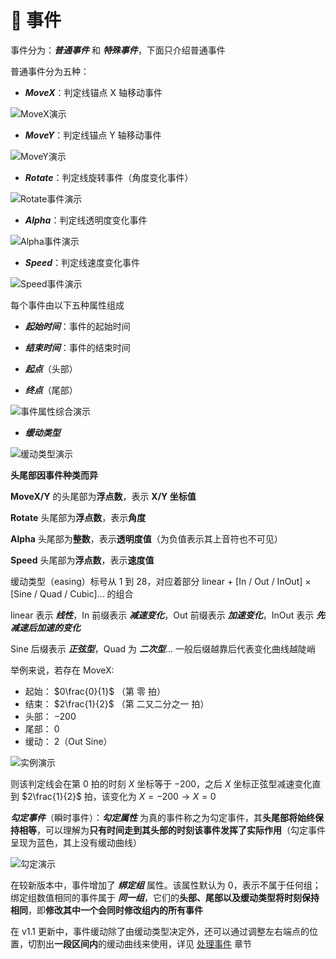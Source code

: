 # 🌟 事件

事件分为：***普通事件*** 和 ***特殊事件***，下面只介绍普通事件


普通事件分为五种：

- ***MoveX***：判定线锚点 X 轴移动事件

![MoveX演示](/assets/imgs/contents/MoveX演示.avif)

- ***MoveY***：判定线锚点 Y 轴移动事件

![MoveY演示](/assets/imgs/contents/MoveY演示.avif)

- ***Rotate***：判定线旋转事件（角度变化事件）

![Rotate事件演示](/assets/imgs/contents/Rotate事件演示.avif)

- ***Alpha***：判定线透明度变化事件

![Alpha事件演示](/assets/imgs/contents/Alpha事件演示.avif)

- ***Speed***：判定线速度变化事件

![Speed事件演示](/assets/imgs/contents/Speed事件演示.avif)

每个事件由以下五种属性组成

- ***起始时间***：事件的起始时间

- ***结束时间***：事件的结束时间

- ***起点***（头部）

- ***终点***（尾部）

![事件属性综合演示](/assets/imgs/contents/事件属性综合演示.avif)

- ***缓动类型***

![缓动类型演示](/assets/imgs/contents/缓动类型演示.avif)

**头尾部因事件种类而异**

**MoveX/Y** 的头尾部为**浮点数**，表示 **X/Y 坐标值**

**Rotate** 头尾部为**浮点数**，表示**角度**

**Alpha** 头尾部为**整数**，表示**透明度值**（为负值表示其上音符也不可见）

**Speed** 头尾部为**浮点数**，表示**速度值**

缓动类型（easing）标号从 1 到 28，对应着部分 linear $+$ [In / Out / InOut] $\times$ [Sine / Quad / Cubic]... 的组合

linear 表示 ***线性***，In 前缀表示 ***减速变化***，Out 前缀表示 ***加速变化***，InOut 表示 ***先减速后加速的变化***

Sine 后缀表示 ***正弦型***，Quad 为 ***二次型***... 一般后缀越靠后代表变化曲线越陡峭

举例来说，若存在 MoveX: 

- 起始： $0\frac{0}{1}$ （第 零 拍）
- 结束： $2\frac{1}{2}$ （第 二又二分之一 拍）
- 头部： $-200$
- 尾部： $0$
- 缓动： 2（Out Sine）

![实例演示](/assets/imgs/contents/实例演示.avif)

则该判定线会在第 $0$ 拍的时刻 $X$ 坐标等于 $-200$，之后 $X$ 坐标正弦型减速变化直到 $2\frac{1}{2}$ 拍，该变化为 $X = -200 → X = 0$

***勾定事件***（瞬时事件）：***勾定属性*** 为真的事件称之为勾定事件，其**头尾部将始终保持相等**，可以理解为**只有时间走到其头部的时刻该事件发挥了实际作用**（勾定事件呈现为蓝色，其上没有缓动曲线）

![勾定演示](/assets/imgs/contents/勾定演示.avif)

在较新版本中，事件增加了 ***绑定组*** 属性。该属性默认为 0，表示不属于任何组；绑定组数值相同的事件属于 ***同一组***，它们的**头部、尾部以及缓动类型将时刻保持相同**，即**修改其中一个会同时修改组内的所有事件**

在 v1.1 更新中，事件缓动除了由缓动类型决定外，还可以通过调整左右端点的位置，切割出**一段区间内**的缓动曲线来使用，详见 [处理事件](../charting/edit-events.md) 章节